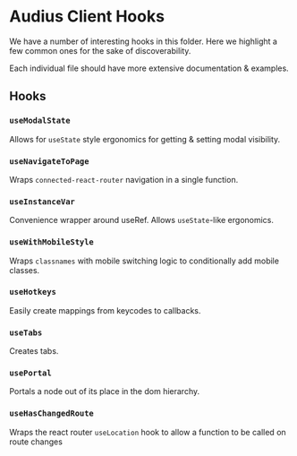 # Audius Client Hooks

We have a number of interesting hooks in this folder. 
Here we highlight a few common ones for the sake of discoverability.  

Each individual file should have more extensive documentation & examples.

## Hooks
### `useModalState`
Allows for `useState` style ergonomics for getting & setting modal visibility.

### `useNavigateToPage`
Wraps `connected-react-router` navigation in a single function.

### `useInstanceVar`
Convenience wrapper around useRef. Allows `useState`-like ergonomics.

### `useWithMobileStyle`
Wraps `classnames` with mobile switching logic to conditionally add mobile classes.

### `useHotkeys`
Easily create mappings from keycodes to callbacks.

### `useTabs`
Creates tabs.

### `usePortal`
Portals a node out of its place in the dom hierarchy. 

### `useHasChangedRoute`
Wraps the react router `useLocation` hook to allow a function to be called on route changes